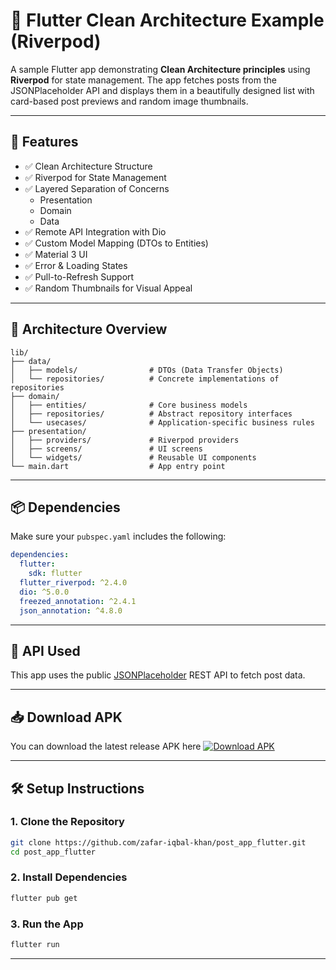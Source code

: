 # 📱 Flutter Clean Architecture Example (Riverpod)

A sample Flutter app demonstrating **Clean Architecture principles** using **Riverpod** for state management. The app fetches posts from the JSONPlaceholder API and displays them in a beautifully designed list with card-based post previews and random image thumbnails.

---

## 🚀 Features

- ✅ Clean Architecture Structure  
- ✅ Riverpod for State Management  
- ✅ Layered Separation of Concerns  
  - Presentation  
  - Domain  
  - Data  
- ✅ Remote API Integration with Dio  
- ✅ Custom Model Mapping (DTOs to Entities)  
- ✅ Material 3 UI  
- ✅ Error & Loading States  
- ✅ Pull-to-Refresh Support  
- ✅ Random Thumbnails for Visual Appeal  

---

## 🧠 Architecture Overview

```
lib/
├── data/
│   ├── models/                # DTOs (Data Transfer Objects)
│   └── repositories/          # Concrete implementations of repositories
├── domain/
│   ├── entities/              # Core business models
│   ├── repositories/          # Abstract repository interfaces
│   └── usecases/              # Application-specific business rules
├── presentation/
│   ├── providers/             # Riverpod providers
│   ├── screens/               # UI screens
│   └── widgets/               # Reusable UI components
└── main.dart                  # App entry point
```

---

## 📦 Dependencies

Make sure your `pubspec.yaml` includes the following:

```yaml
dependencies:
  flutter:
    sdk: flutter
  flutter_riverpod: ^2.4.0
  dio: ^5.0.0
  freezed_annotation: ^2.4.1
  json_annotation: ^4.8.0
```

---

## 🔗 API Used

This app uses the public [JSONPlaceholder](https://jsonplaceholder.typicode.com/) REST API to fetch post data.

---



## 📥 Download APK

You can download the latest release APK here [![Download APK](https://img.shields.io/badge/Download-APK-blue.svg?style=for-the-badge)](https://github.com/Zafar-Iqbal-Khan/post_app_flutter/raw/main/release_apk/app-release.apk)


---


## 🛠 Setup Instructions

### 1. Clone the Repository

```bash
git clone https://github.com/zafar-iqbal-khan/post_app_flutter.git
cd post_app_flutter
```

### 2. Install Dependencies

```bash
flutter pub get
```

### 3. Run the App

```bash
flutter run
```

---


